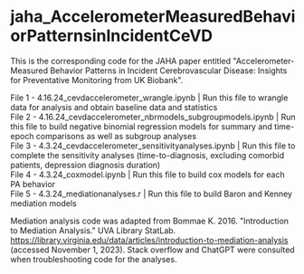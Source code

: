 # jaha_AccelerometerMeasuredBehaviorPatternsinIncidentCeVD

This is the corresponding code for the JAHA paper entitled "Accelerometer-Measured Behavior Patterns in Incident Cerebrovascular Disease: Insights for Preventative Monitoring from UK Biobank". <br />

File 1 - 4.16.24_cevdaccelerometer_wrangle.ipynb | Run this file to wrangle data for analysis and obtain baseline data and statistics<br />
File 2 - 4.16.24_cevdaccelerometer_nbrmodels_subgroupmodels.ipynb | Run this file to build negative binomial regression models for summary and time-epoch comparisons as well as subgroup analyses<br />
File 3 - 4.3.24_cevdaccelerometer_sensitivityanalyses.ipynb | Run this file to complete the sensitivity analyses (time-to-diagnosis, excluding comorbid patients, depression diagnosis duration)<br />
File 4 - 4.3.24_coxmodel.ipynb | Run this file to build cox models for each PA behavior<br />
File 5 - 4.3.24_mediationanalyses.r | Run this file to build Baron and Kenney mediation models<br />

Mediation analysis code was adapted from Bommae K. 2016. "Introduction to Mediation Analysis." UVA Library StatLab. https://library.virginia.edu/data/articles/introduction-to-mediation-analysis (accessed November 1, 2023). Stack overflow and ChatGPT were consulted when troubleshooting code for the analyses. <br /> 
